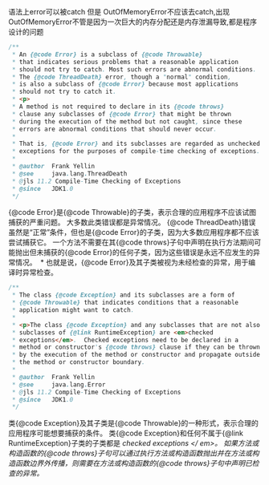 语法上error可以被catch
但是 OutOfMemoryError不应该去catch,出现OutOfMemoryError不管是因为一次巨大的内存分配还是内存泄漏导致,都是程序设计的问题



```Java
/**
 * An {@code Error} is a subclass of {@code Throwable}
 * that indicates serious problems that a reasonable application
 * should not try to catch. Most such errors are abnormal conditions.
 * The {@code ThreadDeath} error, though a "normal" condition,
 * is also a subclass of {@code Error} because most applications
 * should not try to catch it.
 * <p>
 * A method is not required to declare in its {@code throws}
 * clause any subclasses of {@code Error} that might be thrown
 * during the execution of the method but not caught, since these
 * errors are abnormal conditions that should never occur.
 *
 * That is, {@code Error} and its subclasses are regarded as unchecked
 * exceptions for the purposes of compile-time checking of exceptions.
 *
 * @author  Frank Yellin
 * @see     java.lang.ThreadDeath
 * @jls 11.2 Compile-Time Checking of Exceptions
 * @since   JDK1.0
 */
```
{@code Error}是{@code Throwable}的子类，表示合理的应用程序不应该试图捕获的严重问题。 大多数此类错误都是异常情况。 {@code ThreadDeath}错误虽然是“正常”条件，但也是{@code Error}的子类，因为大多数应用程序都不应该尝试捕获它。
一个方法不需要在其{@code throws}子句中声明在执行方法期间可能抛出但未捕获的{@code Error}的任何子类，因为这些错误是永远不应发生的异常情况。
 *
也就是说，{@code Error}及其子类被视为未经检查的异常，用于编译时异常检查。



```Java
/**
 * The class {@code Exception} and its subclasses are a form of
 * {@code Throwable} that indicates conditions that a reasonable
 * application might want to catch.
 *
 * <p>The class {@code Exception} and any subclasses that are not also
 * subclasses of {@link RuntimeException} are <em>checked
 * exceptions</em>.  Checked exceptions need to be declared in a
 * method or constructor's {@code throws} clause if they can be thrown
 * by the execution of the method or constructor and propagate outside
 * the method or constructor boundary.
 *
 * @author  Frank Yellin
 * @see     java.lang.Error
 * @jls 11.2 Compile-Time Checking of Exceptions
 * @since   JDK1.0
 */
```
类{@code Exception}及其子类是{@code Throwable}的一种形式，表示合理的应用程序可能想要捕获的条件。
类{@code Exception}和任何不属于{@link RuntimeException}子类的子类都是<em> checked exceptions </ em>。 如果方法或构造函数的{@code throws}子句可以通过执行方法或构造函数抛出并在方法或构造函数边界外传播，则需要在方法或构造函数的{@code throws}子句中声明已检查的异常。